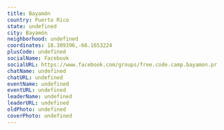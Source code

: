 ```yaml
---
title: Bayamón
country: Puerto Rico
state: undefined
city: Bayamón
neighborhood: undefined
coordinates: 18.389396,-66.1653224
plusCode: undefined
socialName: Facebook
socialURL: https://www.facebook.com/groups/free.code.camp.bayamon.pr
chatName: undefined
chatURL: undefined
eventName: undefined
eventURL: undefined
leaderName: undefined
leaderURL: undefined
oldPhoto: undefined
coverPhoto: undefined
---
```

